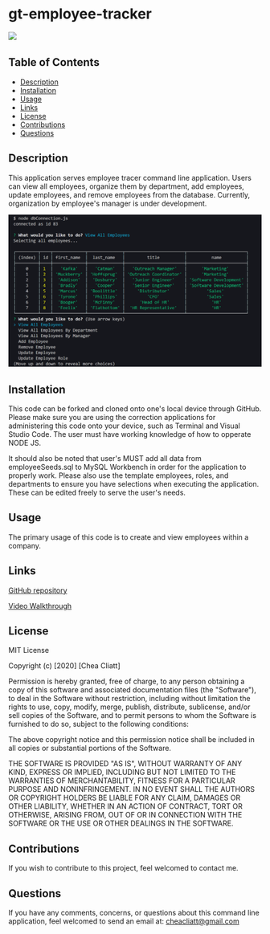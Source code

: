 # gt-employee-tracker

<img src="https://img.shields.io/badge/license-${data.license}-red"/>

## Table of Contents
* [Description](#description)
* [Installation](#installation)
* [Usage](#usage)
* [Links](#links)
* [License](#license) 
* [Contributions](#contributions)
* [Questions](#questions)  

## Description
This application serves employee tracer command line application. Users can view all employees, organize them by department, add employees, update employees, and remove employees from the database. Currently, organization by employee's manager is under development.

<img src="tracker.PNG"/>

## Installation

This code can be forked and cloned onto one's local device through GitHub. Please make sure you are using the correction applications for administering this code onto your device, such as Terminal and Visual Studio Code. The user must have working knowledge of how to opperate NODE JS.

It should also be noted that user's MUST add all data from employeeSeeds.sql to MySQL Workbench in order for the application to properly work. Please also use the template employees, roles, and departments to ensure you have selections when executing the application. These can be edited freely to serve the user's needs.

## Usage

The primary usage of this code is to create and view employees within a company.

## Links
[GitHub repository](https://github.com/cheacliatt/gt-employee-tracker "Repository")

[Video Walkthrough](https://drive.google.com/file/d/166ca_0bjH4tHpEGkrb_EkgIUOZiyjl8T/view "Video")


## License

MIT License

Copyright (c) [2020] [Chea Cliatt]

Permission is hereby granted, free of charge, to any person obtaining a copy
of this software and associated documentation files (the "Software"), to deal
in the Software without restriction, including without limitation the rights
to use, copy, modify, merge, publish, distribute, sublicense, and/or sell
copies of the Software, and to permit persons to whom the Software is
furnished to do so, subject to the following conditions:

The above copyright notice and this permission notice shall be included in all
copies or substantial portions of the Software.

THE SOFTWARE IS PROVIDED "AS IS", WITHOUT WARRANTY OF ANY KIND, EXPRESS OR
IMPLIED, INCLUDING BUT NOT LIMITED TO THE WARRANTIES OF MERCHANTABILITY,
FITNESS FOR A PARTICULAR PURPOSE AND NONINFRINGEMENT. IN NO EVENT SHALL THE
AUTHORS OR COPYRIGHT HOLDERS BE LIABLE FOR ANY CLAIM, DAMAGES OR OTHER
LIABILITY, WHETHER IN AN ACTION OF CONTRACT, TORT OR OTHERWISE, ARISING FROM,
OUT OF OR IN CONNECTION WITH THE SOFTWARE OR THE USE OR OTHER DEALINGS IN THE
SOFTWARE.

## Contributions
If you wish to contribute to this project, feel welcomed to contact me.

## Questions
If you have any comments, concerns, or questions about this command line application, feel welcomed to send an email at: cheacliatt@gmail.com